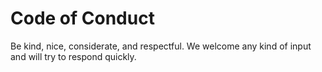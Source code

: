 # Code of Conduct

Be kind, nice, considerate, and respectful. We welcome any kind of input and will try to respond quickly.
